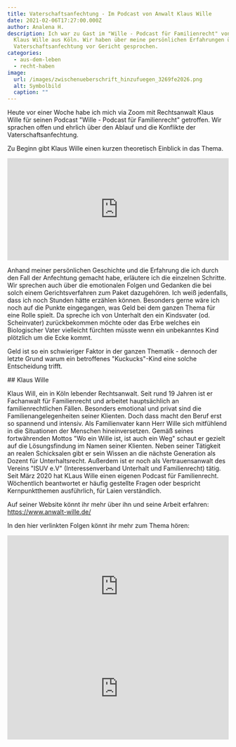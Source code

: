 ```yaml
---
title: Vaterschaftsanfechtung - Im Podcast von Anwalt Klaus Wille
date: 2021-02-06T17:27:00.000Z
author: Analena H.
description: Ich war zu Gast im "Wille - Podcast für Familienrecht" von Anwalt
  Klaus Wille aus Köln. Wir haben über meine persönlichen Erfahrungen über die
  Vaterschaftsanfechtung vor Gericht gesprochen.
categories:
  - aus-dem-leben
  - recht-haben
image:
  url: /images/zwischenueberschrift_hinzufuegen_3269fe2026.png
  alt: Symbolbild
  caption: ""
---
```

Heute vor einer Woche habe ich mich via Zoom mit Rechtsanwalt Klaus Wille für seinen Podcast "Wille - Podcast für Familienrecht" getroffen. Wir sprachen offen und ehrlich über den Ablauf und die Konflikte der Vaterschaftsanfechtung.

Zu Beginn gibt Klaus Wille einen kurzen theoretisch Einblick in das Thema.

<iframe src="https://open.spotify.com/embed-podcast/episode/2mS8lI2SroAVy1BGM7ELKL" width="100%" height="232" frameborder="0" allowtransparency="true" allow="encrypted-media"></iframe>

Anhand meiner persönlichen Geschichte und die Erfahrung die ich durch den Fall der Anfechtung gemacht habe, erläutere ich die einzelnen Schritte. Wir sprechen auch über die emotionalen Folgen und Gedanken die bei solch einem Gerichtsverfahren zum Paket dazugehören. Ich weiß jedenfalls, dass ich noch Stunden hätte erzählen können. Besonders gerne wäre ich noch auf die Punkte eingegangen, was Geld bei dem ganzen Thema für eine Rolle spielt. Da spreche ich von Unterhalt den ein Kindsvater (od. Scheinvater) zurückbekommen möchte oder das Erbe welches ein Biologischer Vater vielleicht fürchten müsste wenn ein unbekanntes Kind plötzlich um die Ecke kommt.

Geld ist so ein schwieriger Faktor in der ganzen Thematik - dennoch der letzte Grund warum ein betroffenes "Kuckucks"-Kind eine solche Entscheidung trifft.

\## Klaus Wille

Klaus Will, ein in Köln lebender Rechtsanwalt. Seit rund 19 Jahren ist er Fachanwalt für Familienrecht und arbeitet hauptsächlich an familienrechtlichen Fällen. Besonders emotional und privat sind die Familienangelegenheiten seiner Klienten. Doch dass macht den Beruf erst so spannend und intensiv. Als Familienvater kann Herr Wille sich mitfühlend in die Situationen der Menschen hineinversetzen. Gemäß seines fortwährenden Mottos "Wo ein Wille ist, ist auch ein Weg" schaut er gezielt auf die Lösungsfindung im Namen seiner Klienten. Neben seiner Tätigkeit an realen Schicksalen gibt er sein Wissen an die nächste Generation als Dozent für Unterhaltsrecht. Außerdem ist er noch als Vertrauensanwalt des Vereins "ISUV e.V" (Interessenverband Unterhalt und Familienrecht) tätig. Seit März 2020 hat KLaus Wille einen eigenen Podcast für Familienrecht. Wöchentlich beantwortet er häufig gestellte Fragen oder bespricht Kernpunktthemen ausführlich, für Laien verständlich.

Auf seiner Website könnt ihr mehr über ihn und seine Arbeit erfahren: <https://www.anwalt-wille.de/>

In den hier verlinkten Folgen könnt ihr mehr zum Thema hören:

<iframe src="https://open.spotify.com/embed-podcast/episode/372oC9LpuqAlKWmEl4Kshv" width="100%" height="232" frameborder="0" allowtransparency="true" allow="encrypted-media"></iframe>

<iframe src="https://open.spotify.com/embed-podcast/episode/5N4Qwt1s1wiryORdXka7mw" width="100%" height="232" frameborder="0" allowtransparency="true" allow="encrypted-media"></iframe>
